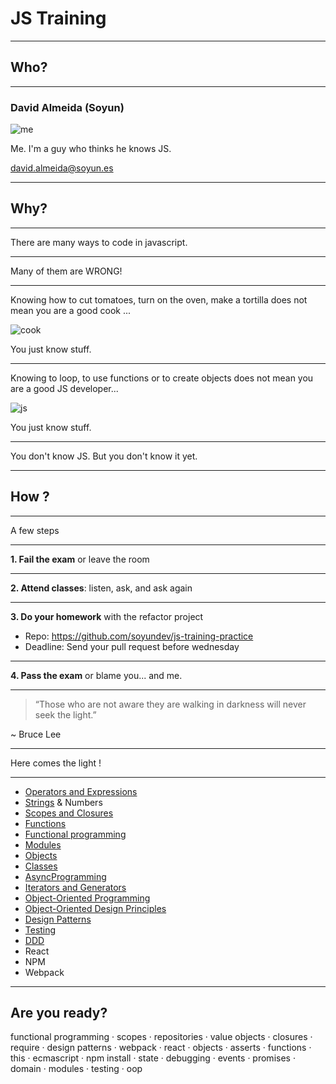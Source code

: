 # JS Training

---

## Who?

----

### David Almeida (Soyun)
![me](https://media.licdn.com/mpr/mpr/shrinknp_200_200/p/2/005/085/3c4/17517f0.jpg)

Me. I'm a guy who thinks he knows JS.

[david.almeida@soyun.es](david.almeida@soyun.es)

---

## Why?

----

There are many ways to code in javascript.

----

Many of them are WRONG!

----

Knowing how to cut tomatoes, turn on the oven, make a tortilla does not mean you are a good cook ...

![cook](http://findicons.com/files/icons/2770/ios_7_icons/128/cook.png)

You just know stuff.

----

Knowing to loop, to use functions or to create objects does not mean you are a good JS developer...

![js](https://cdn2.iconfinder.com/data/icons/file-types-8/32/js-javascript-filetype-document-file-128.png)

You just know stuff.

----

You don't know JS. But you don't know it yet.

---

## How ?

----

A few steps

----

**1. Fail the exam** or leave the room

----

**2. Attend classes**: listen, ask, and ask again

----

**3. Do your homework** with the refactor project

* Repo: https://github.com/soyundev/js-training-practice
* Deadline: Send your pull request before wednesday

----

**4. Pass the exam** or blame you... and me.

---

> “Those who are not aware they are walking in darkness will never seek the light.”

~ Bruce Lee

----

Here comes the light !

----

* [Operators and Expressions](OperatorsAndExpressions.md)
* [Strings](Strings.md) & Numbers
* [Scopes and Closures](ScopesAndClosures.md)
* [Functions](Functions.md)
* [Functional programming](FunctionalProgramming.md)
* [Modules](Modules.md)
* [Objects](Objects.md)
* [Classes](Classes.md)
* [AsyncProgramming](AsyncProgramming.md)
* [Iterators and Generators](Generators.md)
* [Object-Oriented Programming](ObjectOrientedProgramming.md)
* [Object-Oriented Design Principles](ObjectOrientedDesignPrinciples.md)
* [Design Patterns](DesignPatterns.md)
* [Testing](Testing.md)
* [DDD](DomainDrivenDesign.md)
* React
* NPM
* Webpack

----

## Are you ready?

functional programming · scopes · repositories · value objects · closures · require ·  design patterns · webpack · react · objects · asserts · functions · this · ecmascript · npm install · state · debugging · events · promises · domain · modules · testing · oop
